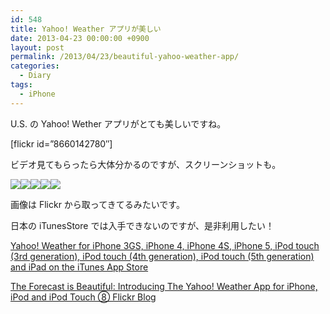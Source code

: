 ```yaml
---
id: 548
title: Yahoo! Weather アプリが美しい
date: 2013-04-23 00:00:00 +0900
layout: post
permalink: /2013/04/23/beautiful-yahoo-weather-app/
categories:
  - Diary
tags:
  - iPhone
---
```

U.S. の Yahoo! Wether アプリがとても美しいですね。

[flickr id=&#8221;8660142780&#8243;]

<!--more-->

ビデオ見てもらったら大体分かるのですが、スクリーンショットも。

![](http://a1214.phobos.apple.com/us/r1000/113/Purple/v4/d3/a1/4a/d3a14a89-bc69-6f3b-567c-bd9558df6835/mzl.ytosubiu.320x480-75.jpg)![](http://a590.phobos.apple.com/us/r1000/119/Purple2/v4/a3/a2/d1/a3a2d12c-5f01-5484-bdc0-55a923eeaca7/mzl.ojnxvyus.320x480-75.jpg)![](http://a346.phobos.apple.com/us/r1000/077/Purple2/v4/0c/65/6b/0c656b2e-5545-2a6a-8eac-e5f03c5637ad/mzl.rvavuokj.320x480-75.jpg)![](http://a1769.phobos.apple.com/us/r1000/080/Purple/v4/ee/e7/6c/eee76c51-7f7e-c095-ab39-a0b1d4a7fee2/mzl.lptzjbra.320x480-75.jpg)![](http://a1561.phobos.apple.com/us/r1000/113/Purple/v4/c8/1f/04/c81f044f-ae0c-1a93-fff7-0b6f35001b4d/mzl.svpuhnht.320x480-75.jpg)

画像は Flickr から取ってきてるみたいです。
  
日本の iTunesStore では入手できないのですが、是非利用したい！

[Yahoo! Weather for iPhone 3GS, iPhone 4, iPhone 4S, iPhone 5, iPod touch (3rd generation), iPod touch (4th generation), iPod touch (5th generation) and iPad on the iTunes App Store](https://itunes.apple.com/us/app/yahoo!-weather/id628677149 "Yahoo! Weather for iPhone 3GS, iPhone 4, iPhone 4S, iPhone 5, iPod touch (3rd generation), iPod touch (4th generation), iPod touch (5th generation) and iPad on the iTunes App Store")

[The Forecast is Beautiful: Introducing The Yahoo! Weather App for iPhone, iPod and iPod Touch ⑧ Flickr Blog](http://blog.flickr.net/en/2013/04/18/the-forecast-is-beautiful/ "The Forecast is Beautiful: Introducing The Yahoo! Weather App for iPhone, iPod and iPod Touch ⑧ Flickr Blog")
